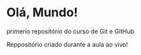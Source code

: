 # Olá, Mundo!
 primerio repositório do curso de Git e GitHub

Reppositório criado durante a aula ao vivo!